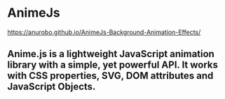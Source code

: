 # AnimeJs
https://anurobo.github.io/AnimeJs-Background-Animation-Effects/
## Anime.js is a lightweight JavaScript animation library with a simple, yet powerful API. It works with CSS properties, SVG, DOM attributes and JavaScript Objects.
